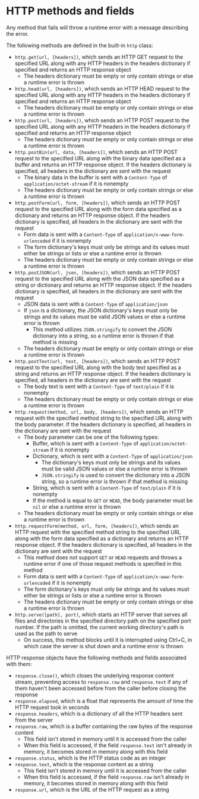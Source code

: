 # HTTP methods and fields

Any method that fails will throw a runtime error with a message describing the error.

The following methods are defined in the built-in `http` class:
- `http.get(url, [headers])`, which sends an HTTP GET request to the specified URL along with any HTTP headers in the headers dictionary if specified and returns an HTTP response object
    - The headers dictionary must be empty or only contain strings or else a runtime error is thrown
- `http.head(url, [headers])`, which sends an HTTP HEAD request to the specified URL along with any HTTP headers in the headers dictionary if specified and returns an HTTP response object
    - The headers dictionary must be empty or only contain strings or else a runtime error is thrown
- `http.post(url, [headers])`, which sends an HTTP POST request to the specified URL along with any HTTP headers in the headers dictionary if specified and returns an HTTP response object
    - The headers dictionary must be empty or only contain strings or else a runtime error is thrown
- `http.postBin(url, data, [headers])`, which sends an HTTP POST request to the specified URL along with the binary data specified as a buffer and returns an HTTP response object. If the headers dictionary is specified, all headers in the dictionary are sent with the request
    - The binary data in the buffer is sent with a `Content-Type` of `application/octet-stream` if it is nonempty
    - The headers dictionary must be empty or only contain strings or else a runtime error is thrown
- `http.postForm(url, form, [headers])`, which sends an HTTP POST request to the specified URL along with the form data specified as a dictionary and returns an HTTP response object. If the headers dictionary is specified, all headers in the dictionary are sent with the request
    - Form data is sent with a `Content-Type` of `application/x-www-form-urlencoded` if it is nonempty
    - The form dictionary's keys must only be strings and its values must either be strings or lists or else a runtime error is thrown
    - The headers dictionary must be empty or only contain strings or else a runtime error is thrown
- `http.postJSON(url, json, [headers])`, which sends an HTTP POST request to the specified URL along with the JSON data specified as a string or dictionary and returns an HTTP response object. If the headers dictionary is specified, all headers in the dictionary are sent with the request
    - JSON data is sent with a `Content-Type` of `application/json`
    - If `json` is a dictionary, the JSON dictionary's keys must only be strings and its values must be valid JSON values or else a runtime error is thrown
        - This method utilizes `JSON.stringify` to convert the JSON dictionary into a string, so a runtime error is thrown if that method is missing
    - The headers dictionary must be empty or only contain strings or else a runtime error is thrown
- `http.postText(url, text, [headers])`, which sends an HTTP POST request to the specified URL along with the body text specified as a string and returns an HTTP response object. If the headers dictionary is specified, all headers in the dictionary are sent with the request
    - The body text is sent with a `Content-Type` of `text/plain` if it is nonempty
    - The headers dictionary must be empty or only contain strings or else a runtime error is thrown
- `http.request(method, url, body, [headers])`, which sends an HTTP request with the specified method string to the specified URL along with the body parameter. If the headers dictionary is specified, all headers in the dictionary are sent with the request
    - The body parameter can be one of the following types:
        - Buffer, which is sent with a `Content-Type` of `application/octet-stream` if it is nonempty
        - Dictionary, which is sent with a `Content-Type` of `application/json`
            - The dictionary's keys must only be strings and its values must be valid JSON values or else a runtime error is thrown
            - `JSON.stringify` is used to convert the dictionary into a JSON string, so a runtime error is thrown if that method is missing
        - String, which is sent with a `Content-Type` of `text/plain` if it is nonempty
        - If the method is equal to `GET` or `HEAD`, the body parameter must be `nil` or else a runtime error is thrown
    - The headers dictionary must be empty or only contain strings or else a runtime error is thrown
- `http.requestForm(method, url, form, [headers])`, which sends an HTTP request with the specified method string to the specified URL along with the form data specified as a dictionary and returns an HTTP response object. If the headers dictionary is specified, all headers in the dictionary are sent with the request
    - This method does not support `GET` or `HEAD` requests and throws a runtime error if one of those request methods is specified in this method
    - Form data is sent with a `Content-Type` of `application/x-www-form-urlencoded` if it is nonempty
    - The form dictionary's keys must only be strings and its values must either be strings or lists or else a runtime error is thrown
    - The headers dictionary must be empty or only contain strings or else a runtime error is thrown
- `http.serve([path], port)`, which starts an HTTP server that serves all files and directories in the specified directory path on the specified port number. If the path is omitted, the current working directory's path is used as the path to serve
    - On success, this method blocks until it is interrupted using Ctrl+C, in which case the server is shut down and a runtime error is thrown

HTTP response objects have the following methods and fields associated with them:
- `response.close()`, which closes the underlying response content stream, preventing access to `response.raw` and `response.text` if any of them haven't been accessed before from the caller before closing the response
- `response.elapsed`, which is a float that represents the amount of time the HTTP request took in seconds
- `response.headers`, which is a dictionary of all the HTTP headers sent from the server
- `response.raw`, which is a buffer containing the raw bytes of the response content
    - This field isn't stored in memory until it is accessed from the caller
    - When this field is accessed, if the field `response.text` isn't already in memory, it becomes stored in memory along with this field
- `response.status`, which is the HTTP status code as an integer
- `response.text`, which is the response content as a string
    - This field isn't stored in memory until it is accessed from the caller
    - When this field is accessed, if the field `response.raw` isn't already in memory, it becomes stored in memory along with this field
- `response.url`, which is the URL of the HTTP request as a string
